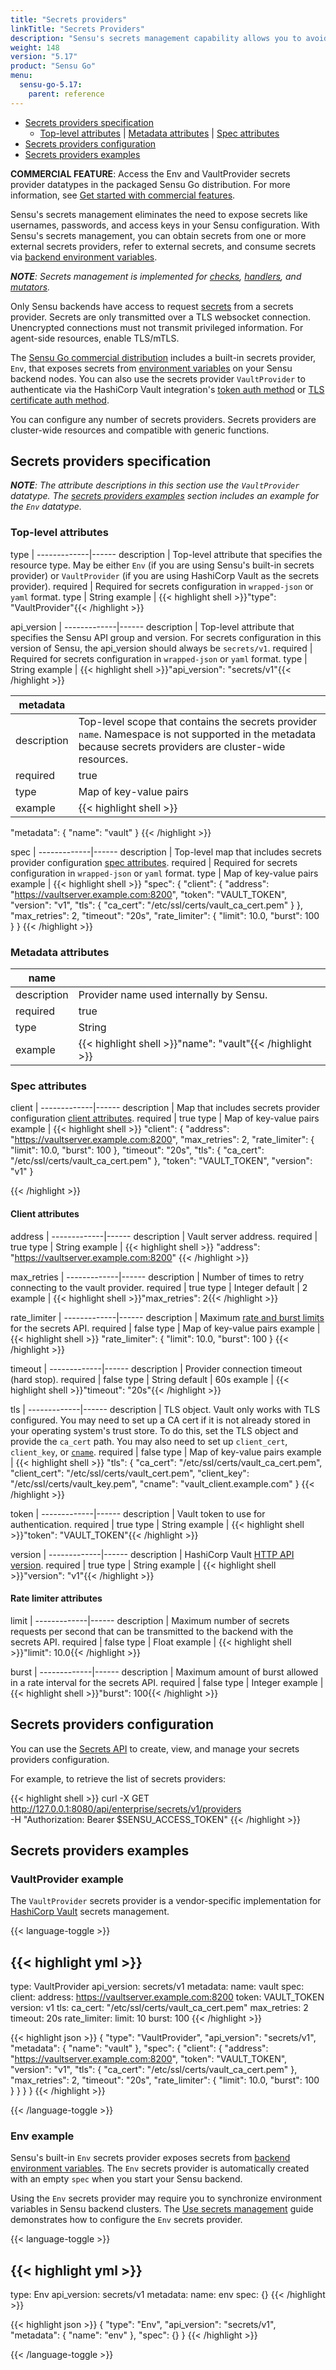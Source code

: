 ```yaml
---
title: "Secrets providers"
linkTitle: "Secrets Providers"
description: "Sensu's secrets management capability allows you to avoid exposing secrets like usernames, passwords, and access keys in your Sensu configuration. Read the reference to obtain secrets from one or more external secrets providers and support references to external secrets in your Sensu configuration."
weight: 148
version: "5.17"
product: "Sensu Go"
menu: 
  sensu-go-5.17:
    parent: reference
---
```


- [Secrets providers specification](#secrets-providers-specification)
  - [Top-level attributes](#top-level-attributes) | [Metadata attributes](#metadata-attributes) | [Spec attributes](#spec-attributes)
- [Secrets providers configuration](#secrets-providers-configuration)
- [Secrets providers examples](#secrets-providers-examples)

**COMMERCIAL FEATURE**: Access the Env and VaultProvider secrets provider datatypes in the packaged Sensu Go distribution.
For more information, see [Get started with commercial features][1].

Sensu's secrets management eliminates the need to expose secrets like usernames, passwords, and access keys in your Sensu configuration.
With Sensu's secrets management, you can obtain secrets from one or more external secrets providers, refer to external secrets, and consume secrets via [backend environment variables][4].

_**NOTE**: Secrets management is implemented for [checks][18], [handlers][19], and [mutators][20]._

Only Sensu backends have access to request [secrets][9] from a secrets provider.
Secrets are only transmitted over a TLS websocket connection.
Unencrypted connections must not transmit privileged information.
For agent-side resources, enable TLS/mTLS.

The [Sensu Go commercial distribution][1] includes a built-in secrets provider, `Env`, that exposes secrets from [environment variables][4] on your Sensu backend nodes.
You can also use the secrets provider `VaultProvider` to authenticate via the HashiCorp Vault integration's [token auth method][10] or [TLS certificate auth method][11].

You can configure any number of secrets providers.
Secrets providers are cluster-wide resources and compatible with generic functions.
 
## Secrets providers specification

_**NOTE**: The attribute descriptions in this section use the `VaultProvider` datatype. The [secrets providers examples][13] section includes an example for the `Env` datatype._

### Top-level attributes

type         | 
-------------|------
description  | Top-level attribute that specifies the resource type. May be either `Env` (if you are using Sensu's built-in secrets provider) or `VaultProvider` (if you are using HashiCorp Vault as the secrets provider).
required     | Required for secrets configuration in `wrapped-json` or `yaml` format.
type         | String
example      | {{< highlight shell >}}"type": "VaultProvider"{{< /highlight >}}

api_version  | 
-------------|------
description  | Top-level attribute that specifies the Sensu API group and version. For secrets configuration in this version of Sensu, the api_version should always be `secrets/v1`.
required     | Required for secrets configuration in `wrapped-json` or `yaml` format.
type         | String
example      | {{< highlight shell >}}"api_version": "secrets/v1"{{< /highlight >}}

metadata     |      |
-------------|------
description  | Top-level scope that contains the secrets provider `name`. Namespace is not supported in the metadata because secrets providers are cluster-wide resources.
required     | true
type         | Map of key-value pairs
example      | {{< highlight shell >}}
"metadata": {
  "name": "vault"
}
{{< /highlight >}}

spec         | 
-------------|------
description  | Top-level map that includes secrets provider configuration [spec attributes][8].
required     | Required for secrets configuration in `wrapped-json` or `yaml` format.
type         | Map of key-value pairs
example      | {{< highlight shell >}}
"spec": {
  "client": {
    "address": "https://vaultserver.example.com:8200",
    "token": "VAULT_TOKEN",
    "version": "v1",
    "tls": {
      "ca_cert": "/etc/ssl/certs/vault_ca_cert.pem"
    }
  },
  "max_retries": 2,
  "timeout": "20s",
  "rate_limiter": {
    "limit": 10.0,
    "burst": 100
  }
}
{{< /highlight >}}

### Metadata attributes

name         |      |
-------------|------
description  | Provider name used internally by Sensu.
required     | true
type         | String
example      | {{< highlight shell >}}"name": "vault"{{< /highlight >}}

### Spec attributes

client       | 
-------------|------ 
description  | Map that includes secrets provider configuration [client attributes][12].
required     | true
type         | Map of key-value pairs
example      | {{< highlight shell >}}
"client": {
  "address": "https://vaultserver.example.com:8200",
  "max_retries": 2,
  "rate_limiter": {
    "limit": 10.0,
    "burst": 100
  },
  "timeout": "20s",
  "tls": {
    "ca_cert": "/etc/ssl/certs/vault_ca_cert.pem"
  },
  "token": "VAULT_TOKEN",
  "version": "v1"
}
  
{{< /highlight >}}

#### Client attributes

address      | 
-------------|------ 
description  | Vault server address.
required     | true
type         | String
example      | {{< highlight shell >}}
"address": "https://vaultserver.example.com:8200"
{{< /highlight >}}

max_retries  | 
-------------|------ 
description  | Number of times to retry connecting to the vault provider.
required     | true
type         | Integer
default      | 2
example      | {{< highlight shell >}}"max_retries": 2{{< /highlight >}}

rate_limiter | 
-------------|------ 
description  | Maximum [rate and burst limits][17] for the secrets API.
required     | false
type         | Map of key-value pairs
example      | {{< highlight shell >}}
"rate_limiter": {
  "limit": 10.0,
  "burst": 100
}
{{< /highlight >}}

timeout      | 
-------------|------ 
description  | Provider connection timeout (hard stop).
required     | false
type         | String
default      | 60s
example      | {{< highlight shell >}}"timeout": "20s"{{< /highlight >}}

<a name="tls-vault"></a>

tls          | 
-------------|------ 
description  | TLS object. Vault only works with TLS configured. You may need to set up a CA cert if it is not already stored in your operating system's trust store. To do this, set the TLS object and provide the `ca_cert` path. You may also need to set up `client_cert`, `client_key`, or [`cname`][15].
required     | false
type         | Map of key-value pairs
example      | {{< highlight shell >}}
"tls": {
  "ca_cert": "/etc/ssl/certs/vault_ca_cert.pem",
  "client_cert": "/etc/ssl/certs/vault_cert.pem",
  "client_key": "/etc/ssl/certs/vault_key.pem",
  "cname": "vault_client.example.com"
}
{{< /highlight >}}

token        | 
-------------|------ 
description  | Vault token to use for authentication.
required     | true
type         | String
example      | {{< highlight shell >}}"token": "VAULT_TOKEN"{{< /highlight >}}

version      | 
-------------|------ 
description  | HashiCorp Vault [HTTP API version][14].
required     | true
type         | String
example      | {{< highlight shell >}}"version": "v1"{{< /highlight >}}

<a name="rate-limiter-attributes"></a>

#### Rate limiter attributes

limit        | 
-------------|------ 
description  | Maximum number of secrets requests per second that can be transmitted to the backend with the secrets API.
required     | false
type         | Float
example      | {{< highlight shell >}}"limit": 10.0{{< /highlight >}}

burst        | 
-------------|------ 
description  | Maximum amount of burst allowed in a rate interval for the secrets API.
required     | false
type         | Integer
example      | {{< highlight shell >}}"burst": 100{{< /highlight >}}

## Secrets providers configuration

You can use the [Secrets API][2] to create, view, and manage your secrets providers configuration.

For example, to retrieve the list of secrets providers:

{{< highlight shell >}}
curl -X GET \
http://127.0.0.1:8080/api/enterprise/secrets/v1/providers \
-H "Authorization: Bearer $SENSU_ACCESS_TOKEN"
{{< /highlight >}}

## Secrets providers examples

### VaultProvider example

The `VaultProvider` secrets provider is a vendor-specific implementation for [HashiCorp Vault][5] secrets management.

{{< language-toggle >}}

{{< highlight yml >}}
---
type: VaultProvider
api_version: secrets/v1
metadata:
  name: vault
spec:
  client:
    address: https://vaultserver.example.com:8200
    token: VAULT_TOKEN
    version: v1
    tls:
      ca_cert: "/etc/ssl/certs/vault_ca_cert.pem"
    max_retries: 2
    timeout: 20s
    rate_limiter:
      limit: 10
      burst: 100
{{< /highlight >}}

{{< highlight json >}}
{
  "type": "VaultProvider",
  "api_version": "secrets/v1",
  "metadata": {
    "name": "vault"
  },
  "spec": {
    "client": {
      "address": "https://vaultserver.example.com:8200",
      "token": "VAULT_TOKEN",
      "version": "v1",
      "tls": {
        "ca_cert": "/etc/ssl/certs/vault_ca_cert.pem"
      },
      "max_retries": 2,
      "timeout": "20s",
      "rate_limiter": {
        "limit": 10.0,
        "burst": 100
      }
    }
  }
}
{{< /highlight >}}

{{< /language-toggle >}}

### Env example

Sensu's built-in `Env` secrets provider exposes secrets from [backend environment variables][4].
The `Env` secrets provider is automatically created with an empty `spec` when you start your Sensu backend.

Using the `Env` secrets provider may require you to synchronize environment variables in Sensu backend clusters.
The [Use secrets management][16] guide demonstrates how to configure the `Env` secrets provider.

{{< language-toggle >}}

{{< highlight yml >}}
---
type: Env
api_version: secrets/v1
metadata:
  name: env
spec: {}
{{< /highlight >}}

{{< highlight json >}}
{
  "type": "Env",
  "api_version": "secrets/v1",
  "metadata": {
    "name": "env"
  },
  "spec": {}
}
{{< /highlight >}}

{{< /language-toggle >}}


[1]: ../../commercial/
[2]: ../../api/secrets/
[3]: ../../sensuctl/reference/
[4]: ../backend/#configuration-via-environment-variables
[5]: https://www.vaultproject.io/docs/what-is-vault/
[6]: ../../reference/rbac#default-users
[7]: ../../sensuctl/reference#create-resources
[8]: #spec-attributes
[9]: ../secrets/
[10]: https://www.vaultproject.io/docs/auth/token/
[11]: https://www.vaultproject.io/api/auth/cert/index.html
[12]: #client-attributes
[13]: #env-example
[14]: https://www.vaultproject.io/api-docs/
[15]: https://www.vaultproject.io/api/auth/cert/index.html#parameters-7
[16]: ../../guides/secrets-management/
[17]: #rate-limiter-attributes
[18]: ../checks/#check-with-secret
[19]: ../handlers/#handler-with-secret
[20]: ../mutators/#mutator-with-secret
